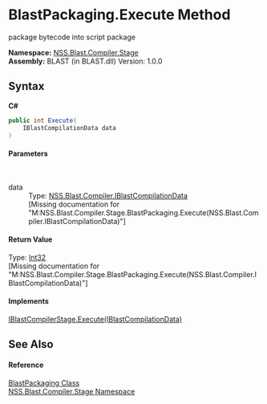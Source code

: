 # BlastPackaging.Execute Method 
 

package bytecode into script package

**Namespace:**&nbsp;<a href="N_NSS_Blast_Compiler_Stage">NSS.Blast.Compiler.Stage</a><br />**Assembly:**&nbsp;BLAST (in BLAST.dll) Version: 1.0.0

## Syntax

**C#**<br />
``` C#
public int Execute(
	IBlastCompilationData data
)
```


#### Parameters
&nbsp;<dl><dt>data</dt><dd>Type: <a href="T_NSS_Blast_Compiler_IBlastCompilationData">NSS.Blast.Compiler.IBlastCompilationData</a><br />\[Missing <param name="data"/> documentation for "M:NSS.Blast.Compiler.Stage.BlastPackaging.Execute(NSS.Blast.Compiler.IBlastCompilationData)"\]</dd></dl>

#### Return Value
Type: <a href="https://docs.microsoft.com/dotnet/api/system.int32" target="_blank" rel="noopener noreferrer">Int32</a><br />\[Missing <returns> documentation for "M:NSS.Blast.Compiler.Stage.BlastPackaging.Execute(NSS.Blast.Compiler.IBlastCompilationData)"\]

#### Implements
<a href="M_NSS_Blast_IBlastCompilerStage_Execute">IBlastCompilerStage.Execute(IBlastCompilationData)</a><br />

## See Also


#### Reference
<a href="T_NSS_Blast_Compiler_Stage_BlastPackaging">BlastPackaging Class</a><br /><a href="N_NSS_Blast_Compiler_Stage">NSS.Blast.Compiler.Stage Namespace</a><br />